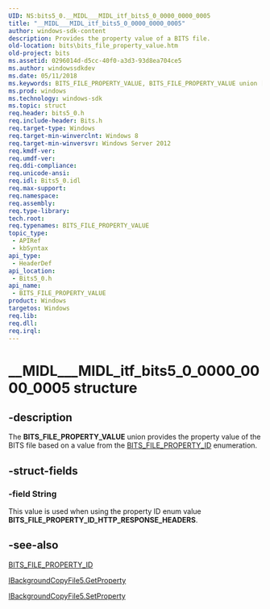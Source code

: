 ```yaml
---
UID: NS:bits5_0.__MIDL___MIDL_itf_bits5_0_0000_0000_0005
title: "__MIDL___MIDL_itf_bits5_0_0000_0000_0005"
author: windows-sdk-content
description: Provides the property value of a BITS file.
old-location: bits\bits_file_property_value.htm
old-project: bits
ms.assetid: 0296014d-d5cc-40f0-a3d3-93d8ea704ce5
ms.author: windowssdkdev
ms.date: 05/11/2018
ms.keywords: BITS_FILE_PROPERTY_VALUE, BITS_FILE_PROPERTY_VALUE union [BITS], __MIDL___MIDL_itf_bits5_0_0000_0000_0005, bits.bits_file_property_value, bits5_0/BITS_FILE_PROPERTY_VALUE
ms.prod: windows
ms.technology: windows-sdk
ms.topic: struct
req.header: bits5_0.h
req.include-header: Bits.h
req.target-type: Windows
req.target-min-winverclnt: Windows 8
req.target-min-winversvr: Windows Server 2012
req.kmdf-ver: 
req.umdf-ver: 
req.ddi-compliance: 
req.unicode-ansi: 
req.idl: Bits5_0.idl
req.max-support: 
req.namespace: 
req.assembly: 
req.type-library: 
tech.root: 
req.typenames: BITS_FILE_PROPERTY_VALUE
topic_type:
 - APIRef
 - kbSyntax
api_type:
 - HeaderDef
api_location:
 - Bits5_0.h
api_name:
 - BITS_FILE_PROPERTY_VALUE
product: Windows
targetos: Windows
req.lib: 
req.dll: 
req.irql: 
---
```


# __MIDL___MIDL_itf_bits5_0_0000_0000_0005 structure


## -description


The <b>BITS_FILE_PROPERTY_VALUE</b> union provides the 
    property value of the BITS file based on a value from the 
    <a href="https://msdn.microsoft.com/A14E301E-029E-43C8-B012-8FFFA652EA40">BITS_FILE_PROPERTY_ID</a> enumeration.


## -struct-fields




### -field String

This value is used when using the property ID 
      enum value <b>BITS_FILE_PROPERTY_ID_HTTP_RESPONSE_HEADERS</b>. 


## -see-also




<a href="https://msdn.microsoft.com/A14E301E-029E-43C8-B012-8FFFA652EA40">BITS_FILE_PROPERTY_ID</a>



<a href="https://msdn.microsoft.com/7afe4d11-f611-40ea-be94-7825f95576de">IBackgroundCopyFile5.GetProperty</a>



<a href="https://msdn.microsoft.com/7a5809ef-e84f-4566-a5fa-fd63b1dfd15c">IBackgroundCopyFile5.SetProperty</a>
 

 

